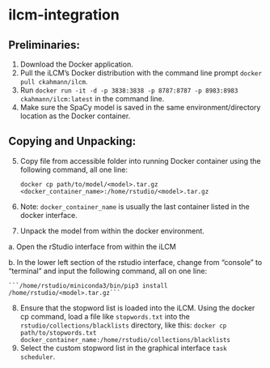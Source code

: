 # ilcm-integration

## Preliminaries:

1.	Download the Docker application.
2.	Pull the iLCM’s Docker distribution with the command line prompt ```docker pull ckahmann/ilcm```.
3.	Run ```docker run -it -d -p 3838:3838 -p 8787:8787 -p 8983:8983 ckahmann/ilcm:latest``` in the command line. 
4.	Make sure the SpaCy model is saved in the same environment/directory location as the Docker container.

## Copying and Unpacking:

5.	Copy file from accessible folder into running Docker container using the following command, all one line:

    ```docker cp path/to/model/<model>.tar.gz <docker_container_name>:/home/rstudio/<model>.tar.gz```

6.	Note: ```docker_container_name``` is usually the last container listed in the docker interface. 

7.	Unpack the model from within the docker environment. 

  a.	Open the rStudio interface from within the iLCM
  
  b.	In the lower left section of the rstudio interface, change from “console” to “terminal” and input the following command, all on one line:
  
    ```/home/rstudio/miniconda3/bin/pip3 install /home/rstudio/<model>.tar.gz```

8.	Ensure that the stopword list is loaded into the iLCM. Using the docker cp command, load a file like ```stopwords.txt``` into the ```rstudio/collections/blacklists``` directory, like this:
	    ```docker cp path/to/stopwords.txt docker_container_name:/home/rstudio/collections/blacklists```
9. Select the custom stopword list in the graphical interface ```task scheduler```. 

